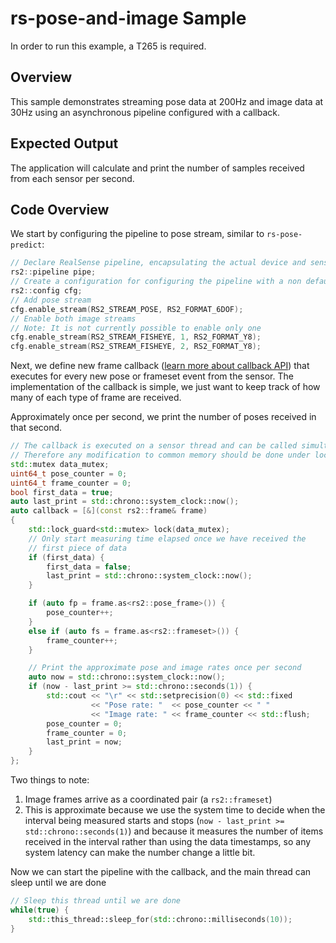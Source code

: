 # rs-pose-and-image Sample

In order to run this example, a T265 is required.

## Overview

This sample demonstrates streaming pose data at 200Hz and image data at 30Hz using an asynchronous pipeline configured with a callback.

## Expected Output

The application will calculate and print the number of samples received from each sensor per second.

## Code Overview

We start by configuring the pipeline to pose stream, similar to `rs-pose-predict`:
```cpp
// Declare RealSense pipeline, encapsulating the actual device and sensors
rs2::pipeline pipe;
// Create a configuration for configuring the pipeline with a non default profile
rs2::config cfg;
// Add pose stream
cfg.enable_stream(RS2_STREAM_POSE, RS2_FORMAT_6DOF);
// Enable both image streams
// Note: It is not currently possible to enable only one
cfg.enable_stream(RS2_STREAM_FISHEYE, 1, RS2_FORMAT_Y8);
cfg.enable_stream(RS2_STREAM_FISHEYE, 2, RS2_FORMAT_Y8);
```

Next, we define new frame callback ([learn more about callback API](../callback)) that executes for every new pose or frameset event from the sensor. The implementation of the callback is simple, we just want to keep track of how many of each type of frame are received.

Approximately once per second, we print the number of poses received in that second.

```cpp
// The callback is executed on a sensor thread and can be called simultaneously from multiple sensors
// Therefore any modification to common memory should be done under lock
std::mutex data_mutex;
uint64_t pose_counter = 0;
uint64_t frame_counter = 0;
bool first_data = true;
auto last_print = std::chrono::system_clock::now();
auto callback = [&](const rs2::frame& frame)
{
	std::lock_guard<std::mutex> lock(data_mutex);
	// Only start measuring time elapsed once we have received the
	// first piece of data
	if (first_data) {
		first_data = false;
		last_print = std::chrono::system_clock::now();
	}

	if (auto fp = frame.as<rs2::pose_frame>()) {
		pose_counter++;
	}
	else if (auto fs = frame.as<rs2::frameset>()) {
		frame_counter++;
	}

	// Print the approximate pose and image rates once per second
	auto now = std::chrono::system_clock::now();
	if (now - last_print >= std::chrono::seconds(1)) {
		std::cout << "\r" << std::setprecision(0) << std::fixed 
				  << "Pose rate: "  << pose_counter << " "
				  << "Image rate: " << frame_counter << std::flush;
		pose_counter = 0;
		frame_counter = 0;
		last_print = now;
	}
};
```

Two things to note:
1. Image frames arrive as a coordinated pair (a `rs2::frameset`)
2. This is approximate because we use the system time to decide when the interval being measured starts and stops (`now - last_print >= std::chrono::seconds(1)`) and because it measures the number of items received in the interval rather than using the data timestamps, so any system latency can make the number change a little bit.

Now we can start the pipeline with the callback, and the main thread can sleep until we are done

```cpp
// Sleep this thread until we are done
while(true) {
    std::this_thread::sleep_for(std::chrono::milliseconds(10));
}
```
